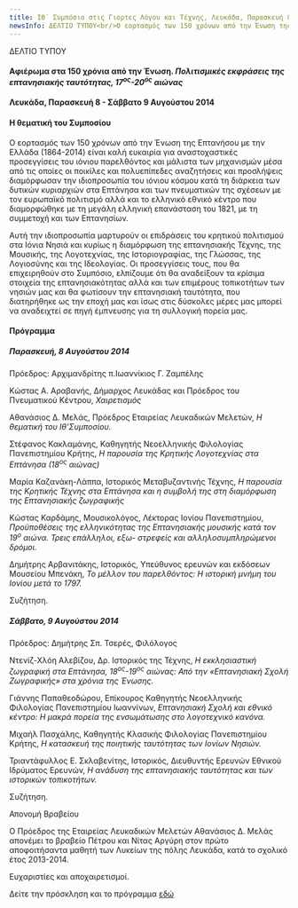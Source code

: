 ```yaml
---
title: ΙΘ´ Συμπόσιο στις Γιορτες Λόγου και Τέχνης, Λευκάδα, Παρασκευή 8 - Σάββατο 9 Αυγούστου 2014
newsInfo: ΔΕΛΤΙΟ ΤΥΠΟΥ<br/>Ο εορτασμός των 150 χρόνων από την Ένωση της Επτανήσου με την Ελλάδα (1864-2014) είναι καλή ευκαιρία για  αναστοχαστικές  προσεγγίσεις του ιόνιου παρελθόντος και μάλιστα των μηχανισμών μέσα από τις  οποίες οι ποικίλες και πολυεπίπεδες αναζητήσεις και προσλήψεις διαμόρφωσαν την ιδιοπροσωπία του ιόνιου κόσμου κατά τη διάρκεια των δυτικών κυριαρχιών στα Επτάνησα και των πνευματικών  της σχέσεων με τον ευρωπαϊκό πολιτισμό αλλά και  το ελληνικό εθνικό κέντρο που διαμορφώθηκε με τη μεγάλη ελληνική επανάσταση του 1821, με τη συμμετοχή και των Επτανησίων.
---
```


ΔΕΛΤΙΟ ΤΥΠΟΥ

#### Αφιέρωμα στα 150 χρόνια από την Ένωση. *Πολιτισμικές εκφράσεις της επτανησιακής ταυτότητας, 17<sup>ος</sup>-20<sup>ός</sup> αιώνας*
#### Λευκάδα, Παρασκευή 8 - Σάββατο 9 Αυγούστου 2014

#### Η θεματική του Συμποσίου

Ο εορτασμός των 150 χρόνων από την Ένωση της Επτανήσου με την Ελλάδα (1864-2014) είναι καλή ευκαιρία για  αναστοχαστικές  προσεγγίσεις του ιόνιου παρελθόντος και μάλιστα των μηχανισμών μέσα από τις  οποίες οι ποικίλες και πολυεπίπεδες αναζητήσεις και προσλήψεις διαμόρφωσαν την ιδιοπροσωπία του ιόνιου κόσμου κατά τη διάρκεια των δυτικών κυριαρχιών στα Επτάνησα και των πνευματικών  της σχέσεων με τον ευρωπαϊκό πολιτισμό αλλά και  το ελληνικό εθνικό κέντρο που διαμορφώθηκε με τη μεγάλη ελληνική επανάσταση του 1821, με τη συμμετοχή και των Επτανησίων.

Αυτή την  ιδιοπροσωπία  μαρτυρούν οι  επιδράσεις του κρητικού πολιτισμού στα Ιόνια Νησιά και κυρίως η διαμόρφωση της επτανησιακής Τέχνης, της Μουσικής, της Λογοτεχνίας, της  Ιστοριογραφίας, της Γλώσσας, της Λογιοσύνης και της Ιδεολογίας. Οι προσεγγίσεις τους, που θα επιχειρηθούν στο Συμπόσιο, ελπίζουμε ότι θα αναδείξουν τα κρίσιμα στοιχεία της επτανησιακότητας αλλά και των επιμέρους τοπικοτήτων των νησιών  μας και θα φωτίσουν την επτανησιακή ταυτότητα, που διατηρήθηκε ως την εποχή μας και ίσως στις δύσκολες μέρες μας μπορεί να αναδειχτεί σε πηγή έμπνευσης για τη συλλογική πορεία μας. 

#### Πρόγραμμα

##### Παρασκευή, 8 Αυγούστου 2014

Πρόεδρος: Αρχιμανδρίτης π.Ιωαννίκιος Γ. Ζαμπέλης

Κώστας Α. Αραβανής, Δήμαρχος Λευκάδας και Πρόεδρος του Πνευματικού Κέντρου, *Χαιρετισμός*

Αθανάσιος Δ. Μελάς, Πρόεδρος Εταιρείας Λευκαδικών Μελετών, *Η θεματική του Ιθ'Συμποσίου.*

Στέφανος Κακλαμάνης, Καθηγητής Νεοελληνικής Φιλολογίας Πανεπιστημίου Κρήτης, *Η παρουσία της Κρητικής Λογοτεχνίας στα Επτάνησα \(18<sup>ος</sup> αιώνας\)* 

Μαρία Καζανάκη-Λάππα, Ιστορικός Μεταβυζαντινής Τέχνης, *Η παρουσία της Κρητικής Τέχνης στα Επτάνησα και η συμβολή της στη διαμόρφωση της Επτανησιακής ζωγραφικής*

Κώστας Καρδάμης, Μουσικολόγος, Λέκτορας Ιονίου Πανεπιστημίου, *Προϋποθέσεις της ελληνικότητας της Επτανησιακής μουσικής κατά τον 19<sup>ο</sup> αιώνα. Τρεις επάλληλοι, εξω- στρεφείς και αλληλοσυμπληρώμενοι δρόμοι.*

Δημήτρης Αρβανιτάκης, Ιστορικός, Υπεύθυνος ερευνών και εκδόσεων Μουσείου Μπενάκη, *Το μέλλον του παρελθόντος: Η ιστορική μνήμη του Ιονίου μετά το 1797.*

Συζήτηση.

##### Σάββατο, 9 Αυγούστου 2014

Πρόεδρος: Δημήτρης Σπ. Τσερές, Φιλόλογος

Ντενίζ-Χλόη Αλεβίζου, Δρ. Ιστορικός της Τέχνης, *Η εκκλησιαστική ζωγραφική στα Επτάνησα, 18<sup>ος</sup>-19<sup>ος</sup> αιώνας: Από την «Επτανησιακή Σχολή Ζωγραφικής» στα χρόνια της Ένωσης.*

Γιάννης Παπαθεοδώρου, Επίκουρος Καθηγητής Νεοελληνικής Φιλολογίας Πανεπιστημίου Ιωαννίνων, *Επτανησιακή Σχολή και εθνικό κέντρο: Η μακρά πορεία της ενσωμάτωσης στο λογοτεχνικό κανόνα.*

Μιχαήλ Πασχάλης, Καθηγητής Κλασικής Φιλολογίας Πανεπιστημίου Κρήτης, *Η κατασκευή της ποιητικής ταυτότητας των Ιονίων Νησιών.*

Τριαντάφυλλος Ε. Σκλαβενίτης, Ιστορικός, Διευθυντής Ερευνών Εθνικού Ιδρύματος Ερευνών, *Η ανάδυση της επτανησιακής ταυτότητας και των ιστορικών τοπικοτήτων.*

Συζήτηση.

Απονομή Βραβείου

Ο Πρόεδρος της Εταιρείας Λευκαδικών Μελετών Αθανάσιος Δ. Μελάς απονέμει το βραβείο Πέτρου και Νίτας Αργύρη στον πρώτο αποφοιτήσαντα μαθητή των Λυκείων της πόλης Λευκάδα, κατά το σχολικό έτος 2013-2014.

Ευχαριστίες και αποχαιρετισμοί.

Δείτε την πρόσκληση και το πρόγραμμα [εδώ](/documents/prosklhsh_symposio_19.pdf)
